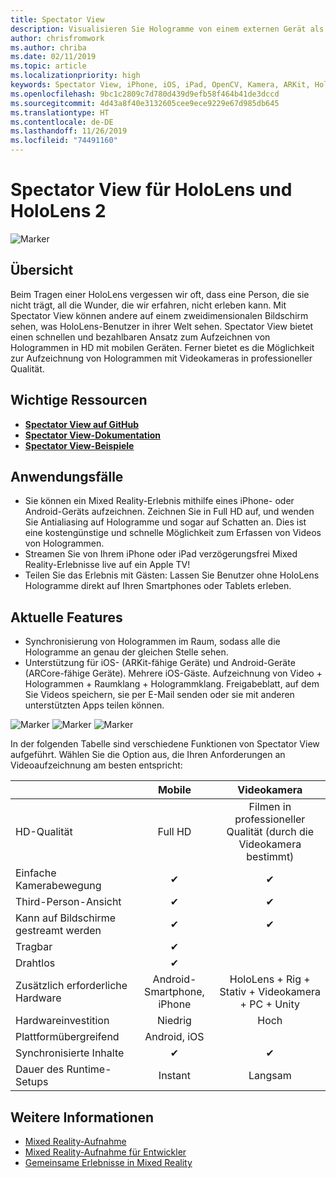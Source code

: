 ```yaml
---
title: Spectator View
description: Visualisieren Sie Hologramme von einem externen Gerät als Mittel zur Darstellung eines Mixed Reality-Erlebnisses auf einem externen Display oder zur Aufzeichnung eines Mixed Reality-Erlebnisses.
author: chrisfromwork
ms.author: chriba
ms.date: 02/11/2019
ms.topic: article
ms.localizationpriority: high
keywords: Spectator View, iPhone, iOS, iPad, OpenCV, Kamera, ARKit, HoloLens, Mixed Reality, MixedRealityToolkit, Demo, aufzeichnen
ms.openlocfilehash: 9bc1c2809c7d780d439d9efb58f464b41de3dccd
ms.sourcegitcommit: 4d43a8f40e3132605cee9ece9229e67d985db645
ms.translationtype: HT
ms.contentlocale: de-DE
ms.lasthandoff: 11/26/2019
ms.locfileid: "74491160"
---
```

# <a name="spectator-view-for-hololens-and-hololens-2"></a>Spectator View für HoloLens und HoloLens 2

![Marker](images/SpecViewPhoneHero.jpg)

## <a name="overview"></a>Übersicht

Beim Tragen einer HoloLens vergessen wir oft, dass eine Person, die sie nicht trägt, all die Wunder, die wir erfahren, nicht erleben kann. Mit Spectator View können andere auf einem zweidimensionalen Bildschirm sehen, was HoloLens-Benutzer in ihrer Welt sehen.
Spectator View bietet einen schnellen und bezahlbaren Ansatz zum Aufzeichnen von Hologrammen in HD mit mobilen Geräten. Ferner bietet es die Möglichkeit zur Aufzeichnung von Hologrammen mit Videokameras in professioneller Qualität.

## <a name="key-resources"></a>Wichtige Ressourcen

* [**Spectator View auf GitHub**](https://github.com/microsoft/MixedReality-SpectatorView)
* [**Spectator View-Dokumentation**](https://microsoft.github.io/MixedReality-SpectatorView/README.html)
* [**Spectator View-Beispiele**](https://github.com/microsoft/MixedReality-SpectatorView/tree/master/samples)

## <a name="use-cases"></a>Anwendungsfälle
* Sie können ein Mixed Reality-Erlebnis mithilfe eines iPhone- oder Android-Geräts aufzeichnen. Zeichnen Sie in Full HD auf, und wenden Sie Antialiasing auf Hologramme und sogar auf Schatten an. Dies ist eine kostengünstige und schnelle Möglichkeit zum Erfassen von Videos von Hologrammen.
* Streamen Sie von Ihrem iPhone oder iPad verzögerungsfrei Mixed Reality-Erlebnisse live auf ein Apple TV!
* Teilen Sie das Erlebnis mit Gästen: Lassen Sie Benutzer ohne HoloLens Hologramme direkt auf Ihren Smartphones oder Tablets erleben.

## <a name="current-features"></a>Aktuelle Features

* Synchronisierung von Hologrammen im Raum, sodass alle die Hologramme an genau der gleichen Stelle sehen.
* Unterstützung für iOS- (ARKit-fähige Geräte) und Android-Geräte (ARCore-fähige Geräte).
Mehrere iOS-Gäste.
Aufzeichnung von Video + Hologrammen + Raumklang + Hologrammklang.
Freigabeblatt, auf dem Sie Videos speichern, sie per E-Mail senden oder sie mit anderen unterstützten Apps teilen können.

![Marker](images/SpecViewPhoneDemo.jpg)
![Marker](images/hololensspectatorview-500px.jpg) ![Marker](images/spectatorview-300px.png)

In der folgenden Tabelle sind verschiedene Funktionen von Spectator View aufgeführt. Wählen Sie die Option aus, die Ihren Anforderungen an Videoaufzeichnung am besten entspricht:

|                                      | Mobile                  |                    Videokamera              |
|--------------------------------------|:-----------------------:|:-------------------------------------------:|
| HD-Qualität                           |         Full HD         |        Filmen in professioneller Qualität (durch die Videokamera bestimmt)      |
| Einfache Kamerabewegung                 |            ✔            |                      ✔                      |
| Third-Person-Ansicht                    |            ✔            |                      ✔                      |
| Kann auf Bildschirme gestreamt werden           |            ✔            |                      ✔                      |
| Tragbar                             |            ✔            |                                             |
| Drahtlos                             |            ✔            |                                             |
| Zusätzlich erforderliche Hardware         |     Android-Smartphone, iPhone    | HoloLens + Rig + Stativ + Videokamera + PC + Unity |
| Hardwareinvestition                  |           Niedrig            |                     Hoch                    |
| Plattformübergreifend                       |           Android, iOS   |                                             |
| Synchronisierte Inhalte                 |            ✔            |                      ✔                      |
| Dauer des Runtime-Setups               |         Instant          |                     Langsam                    |
## <a name="see-also"></a>Weitere Informationen

* [Mixed Reality-Aufnahme](mixed-reality-capture.md) 
* [Mixed Reality-Aufnahme für Entwickler](mixed-reality-capture-for-developers.md)
* [Gemeinsame Erlebnisse in Mixed Reality](shared-experiences-in-mixed-reality.md)
